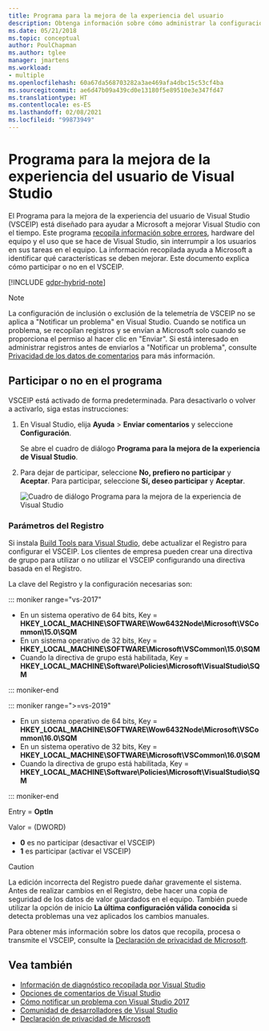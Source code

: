 ```yaml
---
title: Programa para la mejora de la experiencia del usuario
description: Obtenga información sobre cómo administrar la configuración de privacidad en Visual Studio.
ms.date: 05/21/2018
ms.topic: conceptual
author: PoulChapman
ms.author: tglee
manager: jmartens
ms.workload:
- multiple
ms.openlocfilehash: 60a67da568703282a3ae469afa4dbc15c53cf4ba
ms.sourcegitcommit: ae6d47b09a439cd0e13180f5e89510e3e347fd47
ms.translationtype: HT
ms.contentlocale: es-ES
ms.lasthandoff: 02/08/2021
ms.locfileid: "99873949"
---
```

# <a name="visual-studio-customer-experience-improvement-program"></a>Programa para la mejora de la experiencia del usuario de Visual Studio

El Programa para la mejora de la experiencia del usuario de Visual Studio (VSCEIP) está diseñado para ayudar a Microsoft a mejorar Visual Studio con el tiempo. Este programa [recopila información sobre errores](../ide/diagnostic-data-collection.md), hardware del equipo y el uso que se hace de Visual Studio, sin interrumpir a los usuarios en sus tareas en el equipo. La información recopilada ayuda a Microsoft a identificar qué características se deben mejorar. Este documento explica cómo participar o no en el VSCEIP.

[!INCLUDE [gdpr-hybrid-note](../misc/includes/gdpr-hybrid-note.md)]
> [!NOTE]
> La configuración de inclusión o exclusión de la telemetría de VSCEIP no se aplica a "Notificar un problema" en Visual Studio. Cuando se notifica un problema, se recopilan registros y se envían a Microsoft solo cuando se proporciona el permiso al hacer clic en "Enviar". Si está interesado en administrar registros antes de enviarlos a "Notificar un problema", consulte [Privacidad de los datos de comentarios](./developer-community-privacy.md) para más información.

## <a name="opt-in-or-out"></a>Participar o no en el programa

VSCEIP está activado de forma predeterminada. Para desactivarlo o volver a activarlo, siga estas instrucciones:

1. En Visual Studio, elija **Ayuda** > **Enviar comentarios** y seleccione **Configuración**.

   Se abre el cuadro de diálogo **Programa para la mejora de la experiencia de Visual Studio**.

1. Para dejar de participar, seleccione **No, prefiero no participar** y **Aceptar**. Para participar, seleccione **Sí, deseo participar** y **Aceptar**.

   ![Cuadro de diálogo Programa para la mejora de la experiencia de Visual Studio](media/experience-improvement-program.png)

### <a name="registry-settings"></a>Parámetros del Registro

Si instala [Build Tools para Visual Studio](https://visualstudio.microsoft.com/downloads/#build-tools-for-visual-studio-2017), debe actualizar el Registro para configurar el VSCEIP. Los clientes de empresa pueden crear una directiva de grupo para utilizar o no utilizar el VSCEIP configurando una directiva basada en el Registro.

La clave del Registro y la configuración necesarias son:

::: moniker range="vs-2017"

- En un sistema operativo de 64 bits, Key = **HKEY_LOCAL_MACHINE\SOFTWARE\Wow6432Node\Microsoft\VSCommon\15.0\SQM**
- En un sistema operativo de 32 bits, Key = **HKEY_LOCAL_MACHINE\SOFTWARE\Microsoft\VSCommon\15.0\SQM**
- Cuando la directiva de grupo está habilitada, Key = **HKEY_LOCAL_MACHINE\Software\Policies\Microsoft\VisualStudio\SQM**

::: moniker-end

::: moniker range=">=vs-2019"

- En un sistema operativo de 64 bits, Key = **HKEY_LOCAL_MACHINE\SOFTWARE\Wow6432Node\Microsoft\VSCommon\16.0\SQM**
- En un sistema operativo de 32 bits, Key = **HKEY_LOCAL_MACHINE\SOFTWARE\Microsoft\VSCommon\16.0\SQM**
- Cuando la directiva de grupo está habilitada, Key = **HKEY_LOCAL_MACHINE\Software\Policies\Microsoft\VisualStudio\SQM**

::: moniker-end

Entry = **OptIn**

Valor = (DWORD)

- **0** es no participar (desactivar el VSCEIP)
- **1** es participar (activar el VSCEIP)

> [!CAUTION]
> La edición incorrecta del Registro puede dañar gravemente el sistema. Antes de realizar cambios en el Registro, debe hacer una copia de seguridad de los datos de valor guardados en el equipo. También puede utilizar la opción de inicio **La última configuración válida conocida** si detecta problemas una vez aplicados los cambios manuales.

Para obtener más información sobre los datos que recopila, procesa o transmite el VSCEIP, consulte la [Declaración de privacidad de Microsoft](https://privacy.microsoft.com/privacystatement).

## <a name="see-also"></a>Vea también

* [Información de diagnóstico recopilada por Visual Studio](diagnostic-data-collection.md)
* [Opciones de comentarios de Visual Studio](../ide/feedback-options.md)
* [Cómo notificar un problema con Visual Studio 2017](../ide/how-to-report-a-problem-with-visual-studio.md)
* [Comunidad de desarrolladores de Visual Studio](https://aka.ms/feedback/suggest?space=8)
* [Declaración de privacidad de Microsoft](https://privacy.microsoft.com/privacystatement)
